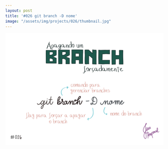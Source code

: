 ```yaml
---
layout: post
title: '#026 git branch -D nome'
image: "/assets/img/projects/026/thumbnail.jpg"
---
```


<img  alt="Para forçar o apagamento de um branch use git branch -D nome-do-branch" src="/assets/img/projects/026/full.jpg">